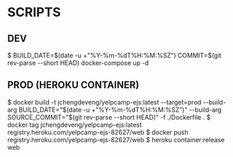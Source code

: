 # SCRIPTS

## DEV

$ BUILD_DATE=$(date -u +"%Y-%m-%dT%H:%M:%SZ") COMMIT=$(git rev-parse --short HEAD) docker-compose up -d

## PROD (HEROKU CONTAINER)

$ docker build -t jchengdeveng/yelpcamp-ejs:latest --target=prod --build-arg BUILD_DATE="$(date -u +"%Y-%m-%dT%H:%M:%SZ")" --build-arg SOURCE_COMMIT="$(git rev-parse --short HEAD)" -f ./Dockerfile .
$ docker tag jchengdeveng/yelpcamp-ejs:latest registry.heroku.com/yelpcamp-ejs-82627/web
$ docker push registry.heroku.com/yelpcamp-ejs-82627/web
$ heroku container:release web
